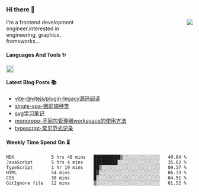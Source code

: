 <!--
**zhaohuanyuu/zhaohuanyuu** is a ✨ _special_ ✨ repository because its `README.md` (this file) appears on your GitHub profile.
-->

### Hi there 👋

<picture>
  <source media="(prefers-color-scheme: dark)" srcset="https://github-readme-stats.vercel.app/api?username=zhaohuanyuu&count_private=true&show_icons=true&theme=city_lights&hide_title=true">
  <img align="right" src="https://github-readme-stats.vercel.app/api?username=zhaohuanyuu&count_private=true&show_icons=true&hide_title=true">
</picture>

<p align="left" style="width:40%">I'm a frontend development engineer.interested in engineering, graphics, frameworks...</p>

#### Languages And Tools ✨

<img align="left" height="20" src="https://skillicons.dev/icons?i=js,ts,nodejs,rust,react,vue,svelte,gatsby,graphql,nestjs" />

</br>

#### Latest Blog Posts 📚
<!-- BLOG-POST-LIST:START -->
- [vite-@vitejs/plugin-legacy源码阅读](https://auu.zone/post/vite-legacy)
- [single-spa-微前端种类](https://auu.zone/post/single-spa-note)
- [svg学习笔记](https://auu.zone/post/svg-note)
- [monorepo-不同包管理器workspace的使用方法](https://auu.zone/post/workspace)
- [typescript-常见范式记录](https://auu.zone/post/ts-pattern)
<!-- BLOG-POST-LIST:END -->

#### Weekly Time Spend On ⏳
<!--START_SECTION:waka-->

```text
MDX              5 hrs 48 mins   ██████████▒░░░░░░░░░░░░░░   40.84 %
JavaScript       5 hrs 4 mins    █████████░░░░░░░░░░░░░░░░   35.62 %
TypeScript       1 hr 19 mins    ██▒░░░░░░░░░░░░░░░░░░░░░░   09.37 %
HTML             54 mins         █▓░░░░░░░░░░░░░░░░░░░░░░░   06.33 %
CSS              38 mins         █░░░░░░░░░░░░░░░░░░░░░░░░   04.51 %
GitIgnore file   12 mins         ▒░░░░░░░░░░░░░░░░░░░░░░░░   01.52 %
```

<!--END_SECTION:waka-->
